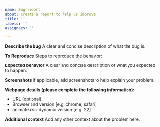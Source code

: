 ```yaml
---
name: Bug report
about: Create a report to help us improve
title: ''
labels: ''
assignees: ''

---
```


**Describe the bug**
A clear and concise description of what the bug is.

**To Reproduce**
Steps to reproduce the behavior:

**Expected behavior**
A clear and concise description of what you expected to happen.

**Screenshots**
If applicable, add screenshots to help explain your problem.

**Webpage details (please complete the following information):**
 - URL (optional)
 - Browser and version [e.g. chrome, safari]
 - animate.css-dynamic version [e.g. 22]

**Additional context**
Add any other context about the problem here.
